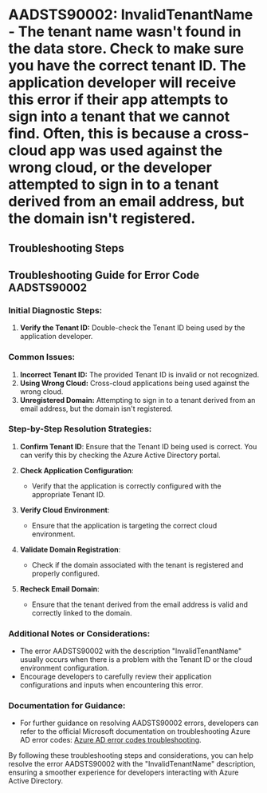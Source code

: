 
# AADSTS90002: InvalidTenantName - The tenant name wasn't found in the data store. Check to make sure you have the correct tenant ID. The application developer will receive this error if their app attempts to sign into a tenant that we cannot find. Often, this is because a cross-cloud app was used against the wrong cloud, or the developer attempted to sign in to a tenant derived from an email address, but the domain isn't registered.


## Troubleshooting Steps
## Troubleshooting Guide for Error Code AADSTS90002

### Initial Diagnostic Steps:
1. **Verify the Tenant ID:** Double-check the Tenant ID being used by the application developer.
  
### Common Issues:
1. **Incorrect Tenant ID:** The provided Tenant ID is invalid or not recognized.
2. **Using Wrong Cloud:** Cross-cloud applications being used against the wrong cloud.
3. **Unregistered Domain:** Attempting to sign in to a tenant derived from an email address, but the domain isn't registered.

### Step-by-Step Resolution Strategies:
1. **Confirm Tenant ID**: Ensure that the Tenant ID being used is correct. You can verify this by checking the Azure Active Directory portal.
  
2. **Check Application Configuration**:
    - Verify that the application is correctly configured with the appropriate Tenant ID.
  
3. **Verify Cloud Environment**:
    - Ensure that the application is targeting the correct cloud environment.
  
4. **Validate Domain Registration**:
    - Check if the domain associated with the tenant is registered and properly configured.
  
5. **Recheck Email Domain**:
    - Ensure that the tenant derived from the email address is valid and correctly linked to the domain.

### Additional Notes or Considerations:
- The error AADSTS90002 with the description "InvalidTenantName" usually occurs when there is a problem with the Tenant ID or the cloud environment configuration.
- Encourage developers to carefully review their application configurations and inputs when encountering this error.

### Documentation for Guidance:
- For further guidance on resolving AADSTS90002 errors, developers can refer to the official Microsoft documentation on troubleshooting Azure AD error codes: [Azure AD error codes troubleshooting](https://docs.microsoft.com/en-us/azure/active-directory/develop/troubleshoot-error-codes).

By following these troubleshooting steps and considerations, you can help resolve the error AADSTS90002 with the "InvalidTenantName" description, ensuring a smoother experience for developers interacting with Azure Active Directory.